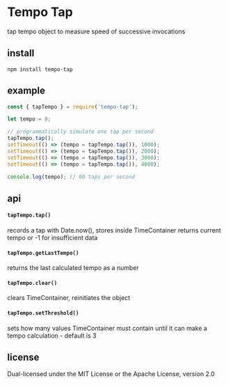 # Tempo Tap

tap tempo object to measure speed of successive invocations

## install

`npm install tempo-tap`

## example

```js
const { tapTempo } = require('tempo-tap');

let tempo = 0;

// programmatically simulate one tap per second
tapTempo.tap();
setTimeout(() => (tempo = tapTempo.tap()), 1000);
setTimeout(() => (tempo = tapTempo.tap()), 2000);
setTimeout(() => (tempo = tapTempo.tap()), 3000);
setTimeout(() => (tempo = tapTempo.tap()), 4000);

console.log(tempo); // 60 taps per second
```

## api

#### ``tapTempo.tap()``

records a tap with Date.now(), stores inside TimeContainer
returns current tempo or -1 for insufficient data

#### ``tapTempo.getLastTempo()``

returns the last calculated tempo as a number

#### ``tapTempo.clear()``

clears TimeContainer, reinitiates the object

#### ``tapTempo.setThreshold()``

sets how many values TimeContainer must contain until it can make a tempo calculation - default is 3

## license

Dual-licensed under the MIT License or the Apache License, version 2.0
